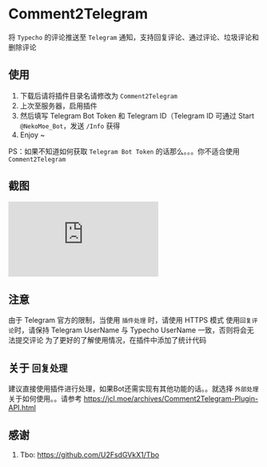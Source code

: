 # Comment2Telegram
将  `Typecho` 的评论推送至 `Telegram` 通知，支持回复评论、通过评论、垃圾评论和删除评论

## 使用
1. 下载后请将插件目录名请修改为 `Comment2Telegram`
2. 上次至服务器，启用插件
3. 然后填写 Telegram Bot Token 和 Telegram ID（Telegram ID 可通过 Start `@NekoMoe_Bot`，发送 `/Info` 获得
4. Enjoy ~

PS：如果不知道如何获取 `Telegram Bot Token` 的话那么。。。你不适合使用 `Comment2Telegram`

## 截图
![截图](http://forum.typecho.org/download/file.php?id=1294)

## 注意
由于 Telegram 官方的限制，当使用 `插件处理` 时，请使用 HTTPS 模式
使用`回复评论`时，请保持 Telegram UserName 与 Typecho UserName 一致，否则将会无法提交评论
为了更好的了解使用情况，在插件中添加了统计代码

## 关于 `回复处理`
建议直接使用插件进行处理，如果Bot还需实现有其他功能的话。。就选择 `外部处理`
关于如何使用。。请参考 https://jcl.moe/archives/Comment2Telegram-Plugin-API.html

## 感谢
1. Tbo: https://github.com/U2FsdGVkX1/Tbo